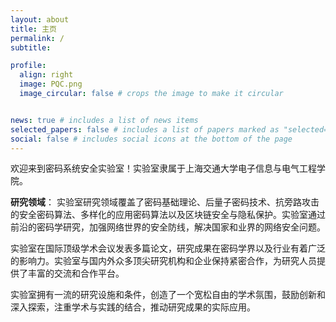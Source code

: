 ```yaml
---
layout: about
title: 主页
permalink: /
subtitle: 

profile:
  align: right
  image: PQC.png
  image_circular: false # crops the image to make it circular


news: true # includes a list of news items
selected_papers: false # includes a list of papers marked as "selected={true}"
social: false # includes social icons at the bottom of the page
---
```


欢迎来到密码系统安全实验室！实验室隶属于上海交通大学电子信息与电气工程学院。

**研究领域**： 实验室研究领域覆盖了密码基础理论、后量子密码技术、抗旁路攻击的安全密码算法、多样化的应用密码算法以及区块链安全与隐私保护。实验室通过前沿的密码学研究，加强网络世界的安全防线，解决国家和业界的网络安全问题。

实验室在国际顶级学术会议发表多篇论文，研究成果在密码学界以及行业有着广泛的影响力。实验室与国内外众多顶尖研究机构和企业保持紧密合作，为研究人员提供了丰富的交流和合作平台。

实验室拥有一流的研究设施和条件，创造了一个宽松自由的学术氛围，鼓励创新和深入探索，注重学术与实践的结合，推动研究成果的实际应用。
